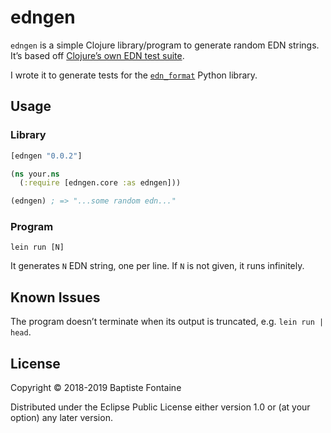# edngen

`edngen` is a simple Clojure library/program to generate random EDN strings.
It’s based off [Clojure’s own EDN test suite][clj].

I wrote it to generate tests for the [`edn_format`][py] Python library.

[clj]: https://github.com/clojure/clojure/blob/71511b7800e18c83377a322f43585a853b303698/test/clojure/test_clojure/edn.clj
[py]: https://github.com/swaroopch/edn_format#edn_format

## Usage

### Library

```clojure
[edngen "0.0.2"]
```

```clojure
(ns your.ns
  (:require [edngen.core :as edngen]))

(edngen) ; => "...some random edn..."
```

### Program

    lein run [N]

It generates `N` EDN string, one per line. If `N` is not given, it runs
infinitely.

## Known Issues

The program doesn’t terminate when its output is truncated, e.g. `lein run |
head`.

## License

Copyright © 2018-2019 Baptiste Fontaine

Distributed under the Eclipse Public License either version 1.0 or (at your
option) any later version.
